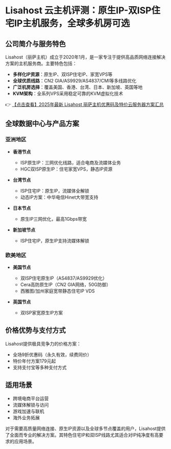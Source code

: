 # Lisahost 云主机评测：原生IP-双ISP住宅IP主机服务，全球多机房可选

## 公司简介与服务特色

Lisahost（丽萨主机）成立于2020年1月，是一家专注于提供高品质网络连接解决方案的主机服务商。主要特色包括：

- **多样化IP资源**：原生IP、双ISP住宅IP、家宽VPS等
- **全球优质线路**：CN2 GIA/AS9929/AS4837/CMI等多线路优化
- **广泛机房选择**：覆盖美国、香港、台湾、日本、新加坡、英国等地
- **KVM架构**：全系列VPS采用稳定可靠的KVM虚拟化技术

👉 [【点击查看】2025年最新 Lisahost 丽萨主机优惠码及特价云服务器方案汇总](https://bit.ly/lisazhuji)

## 全球数据中心与产品方案

### 亚洲地区
- **香港节点**
  - ISP原生IP：三网优化线路，适合电商及流媒体业务
  - HGC双ISP原生IP：住宅家宽VPS，静态IP资源

- **台湾节点**
  - ISP住宅IP：原生IP，流媒体全解锁
  - 动态IP方案：中华电信Hinet大带宽支持

- **日本节点**
  - 原生IP三网优化，最高1Gbps带宽

- **新加坡节点**
  - ISP住宅IP，原生IP支持流媒体解锁

### 欧美地区
- **美国节点**
  - 双ISP住宅原生IP（AS4837/AS9929优化）
  - Cera高防原生IP（CN2 GIA网络，50G防御）
  - 西雅图/加州家庭宽带静态住宅IP VDS

- **英国节点**
  - 双ISP家宽原生IP方案

## 价格优势与支付方式

Lisahost提供极具竞争力的价格方案：
- 全场9折优惠码（永久有效，续费同价）
- 特价年付方案179元起
- 支持支付宝等多种支付方式

## 适用场景
- 跨境电商平台运营
- 流媒体解锁与访问
- 游戏加速与联机
- 海外业务拓展

对于需要高质量网络连接、原生IP资源以及全球多节点覆盖的用户，Lisahost提供了全面而专业的解决方案。其特色住宅IP和双ISP线路尤其适合对IP纯净度有高要求的应用场景。